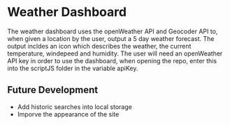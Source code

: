# Weather Dashboard

The weather dashboard uses the openWeather API and Geocoder API to, when given a location by the user, output a 5 day weather forecast. 
The output incldes an icon which describes the weather, the current temperature, windepeed and humidity. 
The user will need an openWeather API key in order to use the dashboard, when opening the repo, enter this into the scriptJS folder in the variable apiKey.

## Future Development
- Add historic searches into local storage
- Imporve the appearance of the site

